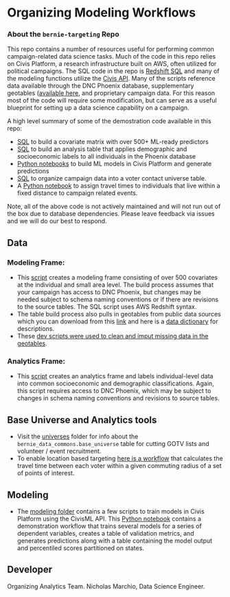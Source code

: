 # Organizing Modeling Workflows

### About the `bernie-targeting` Repo

This repo contains a number of resources useful for performing common campaign-related data science tasks. Much of the code in this repo relies on Civis Platform, a research infrastructure built on AWS, often utilized for political campaigns. The SQL code in the repo is [Redshift SQL](https://aws.amazon.com/redshift/) and many of the modeling functions utilize the [Civis API](https://civis-python.readthedocs.io/en/stable/). Many of the scripts reference data available through the DNC Phoenix database, supplementary geotables ([available here]((https://uchicago.box.com/s/4b2vzr2mu7z2nbo3tx9mlorotah71xqt)), and proprietary campaign data. For this reason most of the code will require some modification, but can serve as a useful blueprint for setting up a data science capability on a campaign. 

A high level summary of some of the demostration code available in this repo: 
* [SQL](https://github.com/Bernie-2020/bernie-targeting/blob/master/modeling-frame/rainbow-modeling-frame.sql) to build a covariate matrix with over 500+ ML-ready predictors 
* [SQL](https://github.com/Bernie-2020/bernie-targeting/blob/master/modeling-frame/rainbow-analytics-frame.sql) to build an analysis table that applies demographic and socioeconomic labels to all individuals in the Phoenix database
* [Python notebooks](https://github.com/Bernie-2020/bernie-targeting/tree/master/modeling) to build ML models in Civis Platform and generate predictions  
* [SQL](https://github.com/Bernie-2020/bernie-targeting/tree/master/universes) to organize campaign data into a voter contact universe table.
* A [Python notebook](https://github.com/Bernie-2020/bernie-targeting/blob/master/analytics/travel-time-targeting_v2.ipynb) to assign travel times to individuals that live within a fixed distance to campaign related events.

Note, all of the above code is not actively maintained and will not run out of the box due to database dependencies. Please leave feedback via issues and we will do our best to respond.

## Data
### Modeling Frame:
* This [script](https://github.com/Bernie-2020/bernie-targeting/blob/master/modeling-frame/rainbow-modeling-frame.sql) creates a modeling frame consisting of over 500 covariates at the individual and small area level. The build process assumes that your campaign has access to DNC Phoenix, but changes may be needed subject to schema naming conventions or if there are revisions to the source tables. The SQL script uses AWS Redshift syntax. 
* The table build process also pulls in geotables from public data sources which you can download from this [link](https://uchicago.box.com/s/4b2vzr2mu7z2nbo3tx9mlorotah71xqt) and here is a [data dictionary](https://docs.google.com/spreadsheets/d/1IyvVre4zJMJq4bw0epxOhQe0_DSuyxXzQ0qmAObUDRQ/edit?usp=sharing) for descriptions.
* These [dev scripts were used to clean and imput missing data in the geotables](https://github.com/Bernie-2020/bernie-targeting/tree/master/modeling-frame/dev).

### Analytics Frame:
* This [script](https://github.com/Bernie-2020/bernie-targeting/blob/master/modeling-frame/rainbow-analytics-frame.sql) creates an analytics frame and labels individual-level data into common socioeconomic and demographic classifications. Again, this script requires access to DNC Phoenix, which may be subject to changes in schema naming conventions and revisions to source tables.

## Base Universe and Analytics tools
* Visit the [universes](https://github.com/Bernie-2020/bernie-targeting/tree/master/universes) folder for info about the `bernie_data_commons.base_universe` table for cutting GOTV lists and volunteer / event recruitment.
* To enable location based targeting [here is a workflow](https://github.com/Bernie-2020/bernie-targeting/blob/master/analytics/travel-time-targeting_v2.ipynb) that calculates the travel time between each voter within a given commuting radius of a set of points of interest. 

## Modeling 
* The [modeling folder](https://github.com/Bernie-2020/bernie-targeting/tree/master/modeling) contains a few scripts to train models in Civis Platform using the CivisML API. This [Python notebook](https://github.com/Bernie-2020/bernie-targeting/blob/master/modeling/spoke-modeling-workflow-20191221.ipynb) contains a demonstration workflow that trains several models for a series of dependent variables, creates a table of validation metrics, and generates predictions along with a table containing the model output and percentiled scores partitioned on states.

## Developer
Organizing Analytics Team. Nicholas Marchio, Data Science Engineer.
